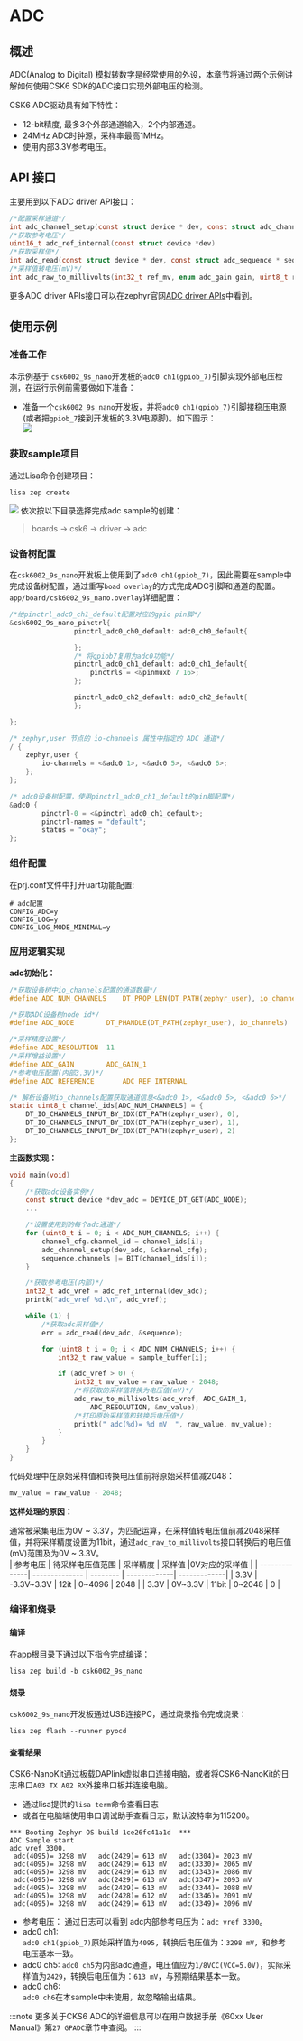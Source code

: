 # ADC

## 概述
ADC(Analog to Digital) 模拟转数字是经常使用的外设，本章节将通过两个示例讲解如何使用CSK6 SDK的ADC接口实现外部电压的检测。
 
CSK6 ADC驱动具有如下特性： 
- 12-bit精度, 最多3个外部通道输入，2个内部通道。
- 24MHz ADC时钟源，采样率最高1MHz。
- 使用内部3.3V参考电压。

## API 接口  

主要用到以下ADC driver API接口：
```c
/*配置采样通道*/
int adc_channel_setup(const struct device * dev, const struct adc_channel_cfg *	channel_cfg)
/*获取参考电压*/
uint16_t adc_ref_internal(const struct device *dev)
/*获取采样值*/
int adc_read(const struct device * dev, const struct adc_sequence * sequence)
/*采样值转电压(mV)*/
int adc_raw_to_millivolts(int32_t ref_mv, enum adc_gain gain, uint8_t resolution, int32_t *valp)
```  
更多ADC driver APIs接口可以在zephyr官网[ADC driver APIs](https://docs.zephyrproject.org/latest/doxygen/html/group__adc__interface.html)中看到。


## 使用示例
### 准备工作
本示例基于 `csk6002_9s_nano`开发板的`adc0 ch1(gpiob_7)`引脚实现外部电压检测，在运行示例前需要做如下准备：
- 准备一个`csk6002_9s_nano`开发板，并将`adc0 ch1(gpiob_7)`引脚接稳压电源(或者把`gpiob_7`接到开发板的3.3V电源脚)。如下图示：  
![](./files/adc_connect.png)

### 获取sample项目
通过Lisa命令创建项目：
```
lisa zep create
```
![](./files/uart_create01.png)
依次按以下目录选择完成adc sample的创建：  
> boards → csk6 → driver → adc



### 设备树配置
在`csk6002_9s_nano`开发板上使用到了`adc0 ch1(gpiob_7)`，因此需要在sample中完成设备树配置，通过重写`boad overlay`的方式完成ADC引脚和通道的配置。
`app/board/csk6002_9s_nano.overlay`详细配置：
```c
/*给pinctrl_adc0_ch1_default配置对应的gpio pin脚*/
&csk6002_9s_nano_pinctrl{
                pinctrl_adc0_ch0_default: adc0_ch0_default{

                };
                /* 将gpiob7复用为adc0功能*/
                pinctrl_adc0_ch1_default: adc0_ch1_default{
					pinctrls = <&pinmuxb 7 16>;
                };

                pinctrl_adc0_ch2_default: adc0_ch2_default{
                };

};

/* zephyr,user 节点的 io-channels 属性中指定的 ADC 通道*/
/ {
    zephyr,user {
        io-channels = <&adc0 1>, <&adc0 5>, <&adc0 6>;
    };
};

/* adc0设备树配置，使用pinctrl_adc0_ch1_default的pin脚配置*/
&adc0 {
		pinctrl-0 = <&pinctrl_adc0_ch1_default>; 
        pinctrl-names = "default";
        status = "okay";
};
```
### 组件配置
在prj.conf文件中打开uart功能配置:
```shell
# adc配置
CONFIG_ADC=y 
CONFIG_LOG=y
CONFIG_LOG_MODE_MINIMAL=y
```

### 应用逻辑实现
**adc初始化：**

```c
/*获取设备树中io_channels配置的通道数量*/
#define ADC_NUM_CHANNELS    DT_PROP_LEN(DT_PATH(zephyr_user), io_channels)

/*获取ADC设备树node id*/
#define ADC_NODE		DT_PHANDLE(DT_PATH(zephyr_user), io_channels)

/*采样精度设置*/
#define ADC_RESOLUTION	11 
/*采样增益设置*/
#define ADC_GAIN		ADC_GAIN_1
/*参考电压配置(内部3.3V)*/
#define ADC_REFERENCE		ADC_REF_INTERNAL

/* 解析设备树io_channels配置获取通道信息<&adc0 1>, <&adc0 5>, <&adc0 6>*/
static uint8_t channel_ids[ADC_NUM_CHANNELS] = {
    DT_IO_CHANNELS_INPUT_BY_IDX(DT_PATH(zephyr_user), 0),
	DT_IO_CHANNELS_INPUT_BY_IDX(DT_PATH(zephyr_user), 1),
	DT_IO_CHANNELS_INPUT_BY_IDX(DT_PATH(zephyr_user), 2)
};
```

**主函数实现：**

```c
void main(void)
{
    /*获取adc设备实例*/
    const struct device *dev_adc = DEVICE_DT_GET(ADC_NODE);
    ...

    /*设置使用到的每个adc通道*/
    for (uint8_t i = 0; i < ADC_NUM_CHANNELS; i++) {
        channel_cfg.channel_id = channel_ids[i];
        adc_channel_setup(dev_adc, &channel_cfg);
        sequence.channels |= BIT(channel_ids[i]);
    }

    /*获取参考电压(内部)*/
    int32_t adc_vref = adc_ref_internal(dev_adc);
    printk("adc_vref %d.\n", adc_vref);

    while (1) {
        /*获取adc采样值*/
        err = adc_read(dev_adc, &sequence);

        for (uint8_t i = 0; i < ADC_NUM_CHANNELS; i++) {
            int32_t raw_value = sample_buffer[i];

            if (adc_vref > 0) {
                int32_t mv_value = raw_value - 2048;
                /*将获取的采样值转换为电压值(mV)*/
                adc_raw_to_millivolts(adc_vref, ADC_GAIN_1,
                    ADC_RESOLUTION, &mv_value);
                /*打印原始采样值和转换后电压值*/
                printk(" adc(%d)= %d mV  ", raw_value, mv_value);
            }
        }
    }
}
```
代码处理中在原始采样值和转换电压值前将原始采样值减2048：
```c
mv_value = raw_value - 2048;
```

**这样处理的原因：**    

通常被采集电压为0V ~ 3.3V，为匹配运算，在采样值转电压值前减2048采样值，并将采样精度设置为11bit，通过`adc_raw_to_millivolts`接口转换后的电压值(mV)范围及为0V ~ 3.3V。    
| 参考电压 | 待采样电压值范围 | 采样精度 | 采样值 |0V对应的采样值 |
| --------------| -------------- | -------- | -------------| -------------|
| 3.3V | -3.3V~3.3V | 12it | 0~4096 | 2048 |
| 3.3V | 0V~3.3V | 11bit | 0~2048 | 0 |


### 编译和烧录
#### 编译  

在app根目录下通过以下指令完成编译：
```
lisa zep build -b csk6002_9s_nano
```
#### 烧录     

`csk6002_9s_nano`开发板通过USB连接PC，通过烧录指令完成烧录：
```
lisa zep flash --runner pyocd
```
#### 查看结果 

CSK6-NanoKit通过板载DAPlink虚拟串口连接电脑，或者将CSK6-NanoKit的日志串口`A03 TX A02 RX`外接串口板并连接电脑。
- 通过lisa提供的`lisa term`命令查看日志
- 或者在电脑端使用串口调试助手查看日志，默认波特率为115200。

```
*** Booting Zephyr OS build 1ce26fc41a1d  ***
ADC Sample start
adc_vref 3300.
 adc(4095)= 3298 mV   adc(2429)= 613 mV   adc(3304)= 2023 mV  
 adc(4095)= 3298 mV   adc(2429)= 613 mV   adc(3330)= 2065 mV  
 adc(4095)= 3298 mV   adc(2429)= 613 mV   adc(3343)= 2086 mV  
 adc(4095)= 3298 mV   adc(2429)= 613 mV   adc(3347)= 2093 mV  
 adc(4095)= 3298 mV   adc(2429)= 613 mV   adc(3344)= 2088 mV  
 adc(4095)= 3298 mV   adc(2428)= 612 mV   adc(3346)= 2091 mV  
 adc(4095)= 3298 mV   adc(2429)= 613 mV   adc(3349)= 2096 mV
 ```
 - 参考电压： 
 通过日志可以看到 adc内部参考电压为：`adc_vref 3300`。
 - adc0 ch1:  
 `adc0 ch1(gpiob_7)`原始采样值为`4095`，转换后电压值为：`3298 mV`，和参考电压基本一致。
 - adc0 ch5: 
`adc0 ch5`为内部adc通道，电压值应为`1/8VCC(VCC=5.0V)`，实际采样值为`2429`，转换后电压值为：`613 mV`，与预期结果基本一致。
 - adc0 ch6:  
`adc0 ch6`在本sample中未使用，故忽略输出结果。

:::note
更多关于CKS6 ADC的详细信息可以在用户数据手册《60xx User Manual》第`27 GPADC`章节中查阅。
:::